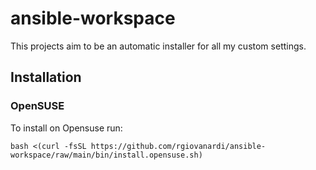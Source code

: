 # ansible-workspace
This projects aim to be an automatic installer for 
all my custom settings.

## Installation 
### OpenSUSE
To install on Opensuse run:
```
bash <(curl -fsSL https://github.com/rgiovanardi/ansible-workspace/raw/main/bin/install.opensuse.sh)
```